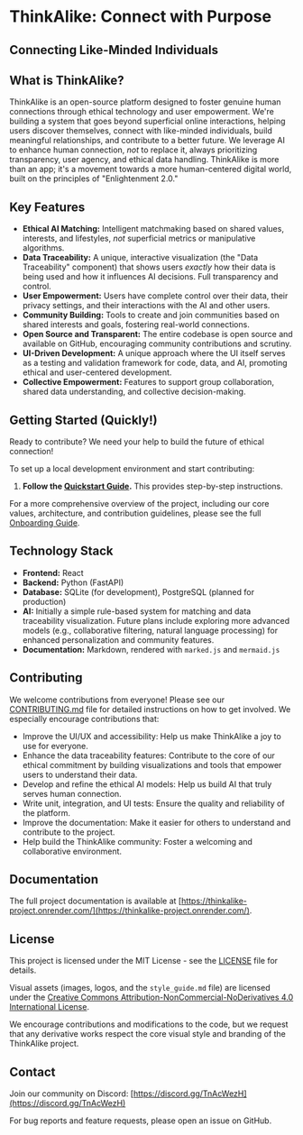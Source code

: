 # ThinkAlike: Connect with Purpose

## Connecting Like-Minded Individuals

## What is ThinkAlike?

ThinkAlike is an open-source platform designed to foster genuine human connections through ethical technology and user empowerment. We're building a system that goes beyond superficial online interactions, helping users discover themselves, connect with like-minded individuals, build meaningful relationships, and contribute to a better future. We leverage AI to enhance human connection, *not* to replace it, always prioritizing transparency, user agency, and ethical data handling. ThinkAlike is more than an app; it's a movement towards a more human-centered digital world, built on the principles of "Enlightenment 2.0."

## Key Features

* **Ethical AI Matching:** Intelligent matchmaking based on shared values, interests, and lifestyles, *not* superficial metrics or manipulative algorithms.
* **Data Traceability:** A unique, interactive visualization (the "Data Traceability" component) that shows users *exactly* how their data is being used and how it influences AI decisions. Full transparency and control.
* **User Empowerment:** Users have complete control over their data, their privacy settings, and their interactions with the AI and other users.
* **Community Building:** Tools to create and join communities based on shared interests and goals, fostering real-world connections.
* **Open Source and Transparent:** The entire codebase is open source and available on GitHub, encouraging community contributions and scrutiny.
* **UI-Driven Development:** A unique approach where the UI itself serves as a testing and validation framework for code, data, and AI, promoting ethical and user-centered development.
* **Collective Empowerment:** Features to support group collaboration, shared data understanding, and collective decision-making.

## Getting Started (Quickly!)

Ready to contribute? We need your help to build the future of ethical connection!

To set up a local development environment and start contributing:

1. **Follow the [Quickstart Guide](docs/guides/implementation_guides/mvp_implementation_guide.md).** This provides step-by-step instructions.

For a more comprehensive overview of the project, including our core values, architecture, and contribution guidelines, please see the full [Onboarding Guide](docs/core/onboarding_guide.md).

## Technology Stack

* **Frontend:** React  
* **Backend:** Python (FastAPI)  
* **Database:** SQLite (for development), PostgreSQL (planned for production)  
* **AI:** Initially a simple rule-based system for matching and data traceability visualization. Future plans include exploring more advanced models (e.g., collaborative filtering, natural language processing) for enhanced personalization and community features.  
* **Documentation:** Markdown, rendered with `marked.js` and `mermaid.js`

## Contributing

We welcome contributions from everyone! Please see our [CONTRIBUTING.md](docs/core/contributing.md) file for detailed instructions on how to get involved. We especially encourage contributions that:

* Improve the UI/UX and accessibility: Help us make ThinkAlike a joy to use for everyone.
* Enhance the data traceability features: Contribute to the core of our ethical commitment by building visualizations and tools that empower users to understand their data.
* Develop and refine the ethical AI models: Help us build AI that truly serves human connection.
* Write unit, integration, and UI tests: Ensure the quality and reliability of the platform.
* Improve the documentation: Make it easier for others to understand and contribute to the project.
* Help build the ThinkAlike community: Foster a welcoming and collaborative environment.

## Documentation

The full project documentation is available at [https://thinkalike-project.onrender.com/](https://thinkalike-project.onrender.com/).

## License

This project is licensed under the MIT License - see the [LICENSE](LICENSE) file for details.

Visual assets (images, logos, and the `style_guide.md` file) are licensed under the [Creative Commons Attribution-NonCommercial-NoDerivatives 4.0 International License](https://creativecommons.org/licenses/by-nc-nd/4.0/).

We encourage contributions and modifications to the code, but we request that any derivative works respect the core visual style and branding of the ThinkAlike project.

## Contact

Join our community on Discord: [https://discord.gg/TnAcWezH](https://discord.gg/TnAcWezH)

For bug reports and feature requests, please open an issue on GitHub.
